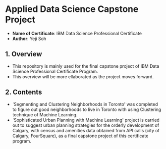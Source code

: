 # Applied Data Science Capstone Project

- __Name of Certificate__:      IBM Data Science Professional Certificate
- __Author__:                   Yeji Soh

## 1. Overview
- This repository is mainly used for the final capstone project of IBM Data Science Professional Certificate Program.
- This overview will be more ellaborated as the project moves forward.

## 2. Contents
- 'Segmenting and Clustering Neighborhoods in Toronto' was completed to figure out good neighborhoods to live in Toronto with using Clustering technique of Machine Learning.
- 'Sophisticated Urban Planning with Machine Learning' project is carried out to suggest urban planning strategies for the orderly development of Calgary, with census and amenities data obtained from API calls (city of Calgary, FourSquare), as a final capstone project of this certificate program.
